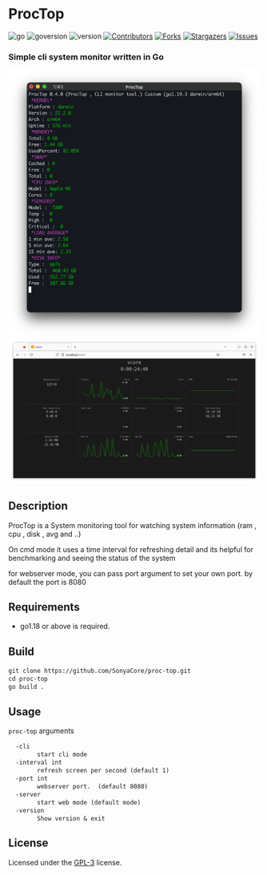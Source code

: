 # ProcTop

![go]
![goversion]
![version]
[![Contributors][contributors-shield]][contributors-url]
[![Forks][forks-shield]][forks-url]
[![Stargazers][stars-shield]][stars-url]
[![Issues][issues-shield]][issues-url]

### Simple cli system monitor written in Go

![Sample](contents/tittle.png)
![SampleWeb](contents/webscreen.png)

## Description

ProcTop is a System monitoring tool for watching system information (ram , cpu , disk , avg and ..)

On cmd mode it uses a time interval for refreshing detail and its helpful for benchmarking and seeing the status of the system

for webserver mode, you can pass port argument to set your own port. by default the port is 8080

## Requirements

- go1.18 or above is required.

## Build

```
git clone https://github.com/SonyaCore/proc-top.git
cd proc-top
go build .
```

## Usage

`proc-top` arguments

```
  -cli
    	start cli mode
  -interval int
    	refresh screen per second (default 1)
  -port int
    	webserver port.  (default 8080)
  -server
    	start web mode (default mode)
  -version
    	Show version & exit
```

## License

Licensed under the [GPL-3][license] license.

[contributors-shield]: https://img.shields.io/github/contributors/SonyaCore/proc-top?style=flat
[contributors-url]: https://github.com/SonyaCore/proc-top/graphs/contributors
[forks-shield]: https://img.shields.io/github/forks/SonyaCore/proc-top?style=flat
[forks-url]: https://github.com/SonyaCore/proc-top/network/members
[stars-shield]: https://img.shields.io/github/stars/SonyaCore/proc-top?style=flat
[stars-url]: https://github.com/SonyaCore/proc-top/stargazers
[issues-shield]: https://img.shields.io/github/issues/SonyaCore/proc-top?style=flat
[issues-url]: https://github.com/SonyaCore/proc-top/issues
[goversion]: https://img.shields.io/github/go-mod/go-version/SonyaCore/proc-top/master
[go]: https://img.shields.io/badge/Go-cyan?logo=go
[version]: https://img.shields.io/badge/Version-0.6-blue
[license]: LICENSE

